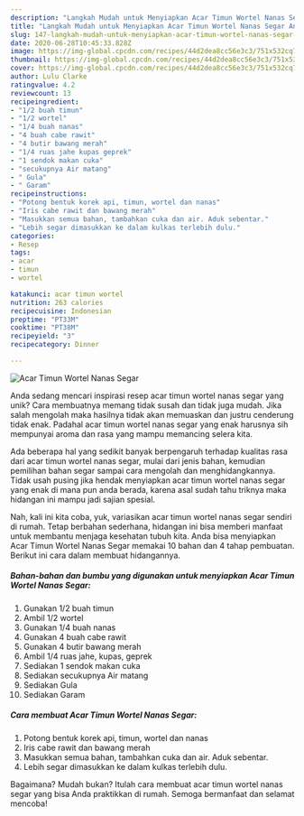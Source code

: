 ```yaml
---
description: "Langkah Mudah untuk Menyiapkan Acar Timun Wortel Nanas Segar Anti Gagal"
title: "Langkah Mudah untuk Menyiapkan Acar Timun Wortel Nanas Segar Anti Gagal"
slug: 147-langkah-mudah-untuk-menyiapkan-acar-timun-wortel-nanas-segar-anti-gagal
date: 2020-06-28T10:45:33.828Z
image: https://img-global.cpcdn.com/recipes/44d2dea8cc56e3c3/751x532cq70/acar-timun-wortel-nanas-segar-foto-resep-utama.jpg
thumbnail: https://img-global.cpcdn.com/recipes/44d2dea8cc56e3c3/751x532cq70/acar-timun-wortel-nanas-segar-foto-resep-utama.jpg
cover: https://img-global.cpcdn.com/recipes/44d2dea8cc56e3c3/751x532cq70/acar-timun-wortel-nanas-segar-foto-resep-utama.jpg
author: Lulu Clarke
ratingvalue: 4.2
reviewcount: 13
recipeingredient:
- "1/2 buah timun"
- "1/2 wortel"
- "1/4 buah nanas"
- "4 buah cabe rawit"
- "4 butir bawang merah"
- "1/4 ruas jahe kupas geprek"
- "1 sendok makan cuka"
- "secukupnya Air matang"
- " Gula"
- " Garam"
recipeinstructions:
- "Potong bentuk korek api, timun, wortel dan nanas"
- "Iris cabe rawit dan bawang merah"
- "Masukkan semua bahan, tambahkan cuka dan air. Aduk sebentar."
- "Lebih segar dimasukkan ke dalam kulkas terlebih dulu."
categories:
- Resep
tags:
- acar
- timun
- wortel

katakunci: acar timun wortel 
nutrition: 263 calories
recipecuisine: Indonesian
preptime: "PT33M"
cooktime: "PT38M"
recipeyield: "3"
recipecategory: Dinner

---
```



![Acar Timun Wortel Nanas Segar](https://img-global.cpcdn.com/recipes/44d2dea8cc56e3c3/751x532cq70/acar-timun-wortel-nanas-segar-foto-resep-utama.jpg)

Anda sedang mencari inspirasi resep acar timun wortel nanas segar yang unik? Cara membuatnya memang tidak susah dan tidak juga mudah. Jika salah mengolah maka hasilnya tidak akan memuaskan dan justru cenderung tidak enak. Padahal acar timun wortel nanas segar yang enak harusnya sih mempunyai aroma dan rasa yang mampu memancing selera kita.



Ada beberapa hal yang sedikit banyak berpengaruh terhadap kualitas rasa dari acar timun wortel nanas segar, mulai dari jenis bahan, kemudian pemilihan bahan segar sampai cara mengolah dan menghidangkannya. Tidak usah pusing jika hendak menyiapkan acar timun wortel nanas segar yang enak di mana pun anda berada, karena asal sudah tahu triknya maka hidangan ini mampu jadi sajian spesial.


Nah, kali ini kita coba, yuk, variasikan acar timun wortel nanas segar sendiri di rumah. Tetap berbahan sederhana, hidangan ini bisa memberi manfaat untuk membantu menjaga kesehatan tubuh kita. Anda bisa menyiapkan Acar Timun Wortel Nanas Segar memakai 10 bahan dan 4 tahap pembuatan. Berikut ini cara dalam membuat hidangannya.

<!--inarticleads1-->

##### Bahan-bahan dan bumbu yang digunakan untuk menyiapkan Acar Timun Wortel Nanas Segar:

1. Gunakan 1/2 buah timun
1. Ambil 1/2 wortel
1. Gunakan 1/4 buah nanas
1. Gunakan 4 buah cabe rawit
1. Gunakan 4 butir bawang merah
1. Ambil 1/4 ruas jahe, kupas, geprek
1. Sediakan 1 sendok makan cuka
1. Sediakan secukupnya Air matang
1. Sediakan  Gula
1. Sediakan  Garam




<!--inarticleads2-->

##### Cara membuat Acar Timun Wortel Nanas Segar:

1. Potong bentuk korek api, timun, wortel dan nanas
1. Iris cabe rawit dan bawang merah
1. Masukkan semua bahan, tambahkan cuka dan air. Aduk sebentar.
1. Lebih segar dimasukkan ke dalam kulkas terlebih dulu.




Bagaimana? Mudah bukan? Itulah cara membuat acar timun wortel nanas segar yang bisa Anda praktikkan di rumah. Semoga bermanfaat dan selamat mencoba!
